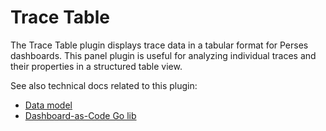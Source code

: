 # Trace Table

The Trace Table plugin displays trace data in a tabular format for Perses dashboards. This panel plugin is useful for analyzing individual traces and their properties in a structured table view.

See also technical docs related to this plugin:

- [Data model](./model.md)  
- [Dashboard-as-Code Go lib](./go-sdk.md)